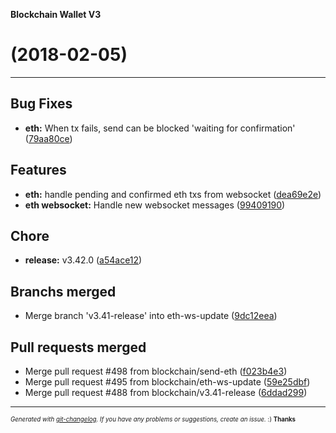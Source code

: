 __Blockchain Wallet V3__

#   (2018-02-05)



---

## Bug Fixes

- **eth:** When tx fails, send can be blocked 'waiting for confirmation'
  ([79aa80ce](https://github.com/blockchain/My-Wallet-V3/commit/79aa80ce5e3ee41a443d288c6a67194a3c757f1c))


## Features

- **eth:** handle pending and confirmed eth txs from websocket
  ([dea69e2e](https://github.com/blockchain/My-Wallet-V3/commit/dea69e2e12267b9295fb6703a74bbf3b570c9f64))
- **eth websocket:** Handle new websocket messages
  ([99409190](https://github.com/blockchain/My-Wallet-V3/commit/99409190e0ca6b1d49b4fa48ac95e117e2ebf3de))


## Chore

- **release:** v3.42.0
  ([a54ace12](https://github.com/blockchain/My-Wallet-V3/commit/a54ace129e45d70dfe03cbb2e188bf58592f0607))


## Branchs merged

- Merge branch 'v3.41-release' into eth-ws-update
  ([9dc12eea](https://github.com/blockchain/My-Wallet-V3/commit/9dc12eea445c2492a0bd6269d83ac756559eb3bd))


## Pull requests merged

- Merge pull request #498 from blockchain/send-eth
  ([f023b4e3](https://github.com/blockchain/My-Wallet-V3/commit/f023b4e3dbb9b160faaa8f45b0e6f228afaf353d))
- Merge pull request #495 from blockchain/eth-ws-update
  ([59e25dbf](https://github.com/blockchain/My-Wallet-V3/commit/59e25dbfc901d44db3bde7471231c7815fd32471))
- Merge pull request #488 from blockchain/v3.41-release
  ([6ddad299](https://github.com/blockchain/My-Wallet-V3/commit/6ddad299f07b215affafd94fcf1e6530c1ab10f4))



---
<sub><sup>*Generated with [git-changelog](https://github.com/rafinskipg/git-changelog). If you have any problems or suggestions, create an issue.* :) **Thanks** </sub></sup>